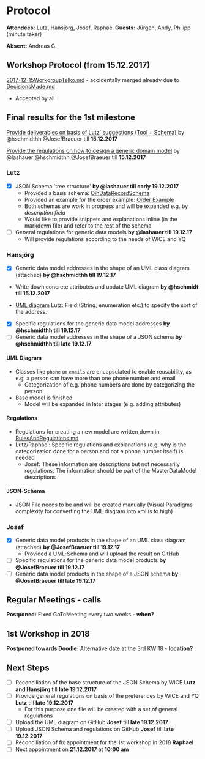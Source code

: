 # Protocol

**Attendees:** Lutz, Hansjörg, Josef, Raphael **Guests:** Jürgen, Andy, Philipp (minute taker)

**Absent:** Andreas G.

## Workshop Protocol (from 15.12.2017)
[2017-12-15WorkgroupTelko.md](https://github.com/openintegrationhub/Data-and-Domain-Models/blob/master/Protocols/2017-12-15WorkgroupTelko.md) - accidentally merged already due to [DecisionsMade.md](https://github.com/openintegrationhub/Data-and-Domain-Models/blob/master/DecisionsMade.md)

- Accepted by all

## Final results for the 1st milestone
[Provide deliverables on basis of Lutz' suggestions (Tool + Schema)](https://github.com/openintegrationhub/Data-and-Domain-Models/issues/19) by @hschmidthh @JosefBraeuer till **15.12.2017**

[Provide the regulations on how to design a generic domain model](https://github.com/openintegrationhub/Data-and-Domain-Models/issues/22) by @lashauer @hschmidthh @JosefBraeuer till **15.12.2017**

### Lutz
- [x] JSON Schema 'tree structure' **by @lashauer till early 19.12.2017**
  - Provided a basis schema: [OihDataRecordSchema](https://github.com/openintegrationhub/Data-and-Domain-Models/blob/master/src/main/schema/oih-data-record.schema.json)
  - Provided an example for the order example: [Order Example](https://github.com/openintegrationhub/Data-and-Domain-Models/blob/master/src/examples/schema/order.schema.json)
  - Both schemas are work in progress and will be expanded e.g. by _description field_
  - Would like to provide snippets and explanations inline (in the markdown file) and refer to the rest of the schema
- [ ] General regulations for generic data models **by @lashauer till 19.12.17**
  - Will provide regulations according to the needs of WICE and YQ

### Hansjörg
- [x] Generic data model addresses in the shape of an UML class diagram (attached) **by @hschmidthh till 19.12.17**
 * Write down concrete attributes and update UML diagram **by @hschmidt till 15.12.2017**
 - [UML diagram](https://github.com/openintegrationhub/Data-and-Domain-Models/blob/master/MasterDataModel/Assets/OIHDataModelAdressesUML.png) Lutz: Field (String, enumeration etc.) to specify the sort of the address.
- [x] Specific regulations for the generic data model addresses **by @hschmidthh till 19.12.17**
- [ ] Generic data model addresses in the shape of a JSON schema **by @hschmidthh till late 19.12.17**

#### UML Diagram
- Classes like `phone` or `emails` are encapsulated to enable reusability, as e.g. a person can have more than one phone number and email
  - Categorization of e.g. phone numbers are done by categorizing the person
- Base model is finished
  - Model will be expanded in later stages (e.g. adding attributes)

#### Regulations
- Regulations for creating a new model are written down in [RulesAndRegulations.md](https://github.com/openintegrationhub/Data-and-Domain-Models/blob/master/DataModels/RulesandRegulations.md)
- Lutz/Raphael: Specific regulations and explanations (e.g. why is the categorization done for a person and not a phone number itself) is needed
  - Josef: These information are descriptions but not necessarily regulations. The information should be part of the MasterDataModel descriptions

#### JSON-Schema
- JSON File needs to be and will be created manually (Visual Paradigms complexity for converting the UML diagram into xml is to high)

### Josef
- [x] Generic data model products in the shape of an UML class diagram (attached) **by @JosefBraeuer till 19.12.17**
  - Provided a UML-Schema and will upload the result on GitHub
- [ ] Specific regulations for the generic data model products **by @JosefBraeuer till 19.12.17**
- [ ] Generic data model products in the shape of a JSON schema **by @JosefBraeuer till late 19.12.17**

## Regular Meetings - calls
**Postponed:** Fixed GoToMeeting every two weeks - **when?**

## 1st Workshop in 2018
**Postponed towards Doodle:** Alternative date at the 3rd KW'18 - **location?**

## Next Steps
- [ ] Reconciliation of the base structure of the JSON Schema by WICE **Lutz and Hansjörg** till **late 19.12.2017**
- [ ] Provide general regulations on basis of the preferences by WICE and YQ **Lutz** till **late 19.12.2017**
  - For this purpose one file will be created with a set of general regulations
- [ ] Upload the UML diagram on GitHub **Josef** till **late 19.12.2017**
- [ ] Upload JSON Schema and regulations on GitHub **Josef** till **late 19.12.2017**
- [ ] Reconciliation of fix appointment for the 1st workshop in 2018 **Raphael**
- [ ] Next appointment on **21.12.2017** at **10:00 am**
